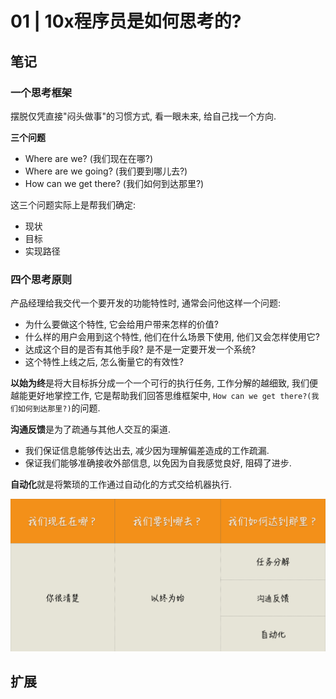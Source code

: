 # 01 | 10x程序员是如何思考的?

## 笔记

### 一个思考框架

摆脱仅凭直接"闷头做事"的习惯方式, 看一眼未来, 给自己找一个方向.

**三个问题**

* Where are we? (我们现在在哪?)
* Where are we going? (我们要到哪儿去?)
* How can we get there? (我们如何到达那里?)

这三个问题实际上是帮我们确定:

* 现状
* 目标
* 实现路径

### 四个思考原则

产品经理给我交代一个要开发的功能特性时, 通常会问他这样一个问题:

* 为什么要做这个特性, 它会给用户带来怎样的价值?
* 什么样的用户会用到这个特性, 他们在什么场景下使用, 他们又会怎样使用它?
* 达成这个目的是否有其他手段? 是不是一定要开发一个系统?
* 这个特性上线之后, 怎么衡量它的有效性?

**以始为终**是将大目标拆分成一个一个可行的执行任务, 工作分解的越细致, 我们便越能更好地掌控工作, 它是帮助我们回答思维框架中, `How can we get there?(我们如何到达那里?)`的问题.

**沟通反馈**是为了疏通与其他人交互的渠道.

* 我们保证信息能够传达出去, 减少因为理解偏差造成的工作疏漏.
* 保证我们能够准确接收外部信息, 以免因为自我感觉良好, 阻碍了进步.

**自动化**就是将繁琐的工作通过自动化的方式交给机器执行.

![](./img/01_01.jpg)

## 扩展